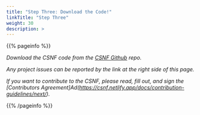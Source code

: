 ```yaml
---
title: "Step Three: Download the Code!"
linkTitle: "Step Three"
weight: 30
description: >
---
```

{{% pageinfo %}}

*Download the CSNF code from the [CSNF Github](https://github.com/onug/CSNF/tree/fall21) repo.*

*Any project issues can be reported by the link at the right side of this page.*

*If you want to contribute to the CSNF, please read, fill out, and sign the [Contributors Agreement]Ad(https://csnf.netlify.app/docs/contribution-guidelines/next/).*

{{% /pageinfo %}}
